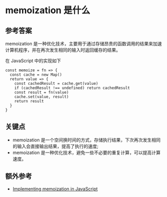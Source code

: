 # memoization 是什么

## 参考答案

memoization 是一种优化技术，主要用于通过存储昂贵的函数调用的结果来加速计算机程序，并在再次发生相同的输入时返回缓存的结果。

在 JavaScript 中的实现如下

```es6
const memoize = fn => {
  const cache = new Map()
  return value => {
    const cachedResult = cache.get(value)
    if (cachedResult !== undefined) return cachedResult
    const result = fn(value)
    cache.set(value, result)
    return result
  }
}
```

## 关键点

* memoization 是一个空间换时间的方式，存储执行结果，下次再次发生相同的输入会直接输出结果，提高了执行的速度;
* memoization 是一种优化技术，避免一些不必要的重复计算，可以提高计算速度。

## 额外参考

* [Implementing memoization in JavaScript](https://www.sitepoint.com/implementing-memoization-in-javascript/)

<!-- tags: (javascript) -->

<!-- expertise: (2) -->
